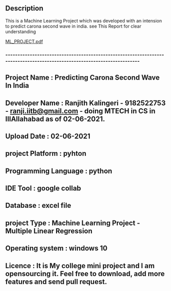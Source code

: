 
## Description 

This is a Machine Learning Project which was developed with an intension to predict carona second wave in india. 
see This Report for clear understanding 

[ML_PROJECT.pdf](https://github.com/RanjithKalingeri/Carona-Second-Wave-Prediction-In-India/files/6582933/ML_PROJECT.pdf)

### ------------------------------------------------------------------------------------------------------------------------

## Project Name :	         Predicting Carona Second Wave In India 
## Developer Name :	       Ranjith Kalingeri - 9182522753 - ranji.iitb@gmail.com - doing MTECH in CS in IIIAllahabad as of 02-06-2021. 
## Upload Date :	          02-06-2021
## project Platform :      pyhton
## Programming Language :	 python
## IDE Tool :	             google collab
## Database :	             excel file 
## project Type :	         Machine Learning Project - Multiple Linear Regression
## Operating system :      windows 10 
## Licence          :      It is My college mini project and I am opensourcing it. Feel free to download, add more features and send pull request.
